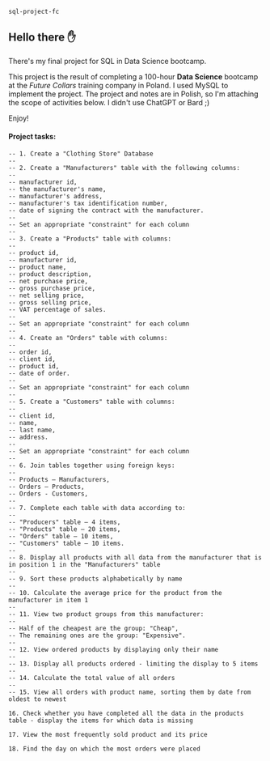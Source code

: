 `sql-project-fc`
## Hello there ✋
There's my final project for SQL in Data Science bootcamp.

This project is the result of completing a 100-hour **Data Science** bootcamp at the _Future Collars_ training company in Poland.
I used MySQL to implement the project. The project and notes are in Polish, so I'm attaching the scope of activities below.
I didn't use ChatGPT or Bard ;)

Enjoy!

#### Project tasks:
```
-- 1. Create a "Clothing Store" Database
-- 
-- 2. Create a "Manufacturers" table with the following columns:
-- 
-- manufacturer id, 
-- the manufacturer's name, 
-- manufacturer's address, 
-- manufacturer's tax identification number, 
-- date of signing the contract with the manufacturer.
-- 
-- Set an appropriate "constraint" for each column
-- 
-- 3. Create a "Products" table with columns:
-- 
-- product id, 
-- manufacturer id, 
-- product name, 
-- product description, 
-- net purchase price, 
-- gross purchase price, 
-- net selling price, 
-- gross selling price, 
-- VAT percentage of sales.
-- 
-- Set an appropriate "constraint" for each column
-- 
-- 4. Create an "Orders" table with columns:
-- 
-- order id, 
-- client id, 
-- product id, 
-- date of order.
-- 
-- Set an appropriate "constraint" for each column
-- 
-- 5. Create a "Customers" table with columns:
-- 
-- client id, 
-- name, 
-- last name, 
-- address.
-- 
-- Set an appropriate "constraint" for each column
-- 
-- 6. Join tables together using foreign keys:
-- 
-- Products – Manufacturers, 
-- Orders – Products, 
-- Orders - Customers, 
-- 
-- 7. Complete each table with data according to:
-- 
-- "Producers" table – 4 items, 
-- "Products" table – 20 items, 
-- "Orders" table – 10 items, 
-- "Customers" table – 10 items.
-- 
-- 8. Display all products with all data from the manufacturer that is in position 1 in the "Manufacturers" table
-- 
-- 9. Sort these products alphabetically by name
-- 
-- 10. Calculate the average price for the product from the manufacturer in item 1
-- 
-- 11. View two product groups from this manufacturer:
-- 
-- Half of the cheapest are the group: "Cheap", 
-- The remaining ones are the group: "Expensive".
-- 
-- 12. View ordered products by displaying only their name
-- 
-- 13. Display all products ordered - limiting the display to 5 items
-- 
-- 14. Calculate the total value of all orders
-- 
-- 15. View all orders with product name, sorting them by date from oldest to newest

16. Check whether you have completed all the data in the products table - display the items for which data is missing

17. View the most frequently sold product and its price

18. Find the day on which the most orders were placed
